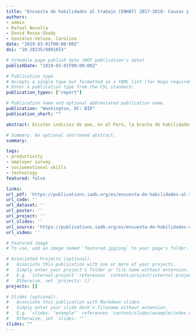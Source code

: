 ```yaml
---
title: "Encuesta de habilidades al trabajo (ENHAT) 2017-2018: Causas y consecuencias de la brecha de habilidades en Perú"
authors:
- admin
- Rafael Novella
- David Rosas-Shady
- González-Velosa, Carolina
date: "2019-03-01T00:00:00Z"
doi: "10.18235/0001653"

# Schedule page publish date (NOT publication's date).
publishDate: "2019-03-01T00:00:00Z"

# Publication type.
# Accepts a single type but formatted as a YAML list (for Hugo requirements).
# Enter a publication type from the CSL standard.
publication_types: ["report"]

# Publication name and optional abbreviated publication name.
publication: "Washington, DC: BID"
publication_short: ""

abstract: Existen indicios de que, en el Perú, la brecha de habilidades (entendida como la diferencia entre las habilidades demandadas por los empleadores y aquellas con las que cuentan los trabajadores) es grande. Estos indicios, sin embargo, están basados en mediciones poco fiables, cuyos resultados varían año tras año. Con el objetivo de contar con mejor información sobre esta brecha, entre los años 2017 y 2018, el Banco Interamericano de Desarrollo (BID) diseño y levantó, junto con el Instituto de Estadística e Informática (INEI) de Perú, la Encuesta de Habilidades al Trabajo (ENHAT), cuyo foco principal es entender la brecha de habilidades, así como sus causas y consecuencias. Esta información resulta clave para poder construir un sistema de identificación de necesidades de habilidades presentes y futuras en el país. Este documento presenta los principales resultados de la ENHAT 2017-2018 en Perú.

# Summary. An optional shortened abstract.
summary: 

tags:
- productivity
- employer survey
- socioemotional skills
- technology
featured: false

links:
url_pdf: 'https://publications.iadb.org/es/encuesta-de-habilidades-al-trabajo-enhat-2017-2018-caushttps://publications.iadb.org/publications/spanish/document/Encuesta_de_habilidades_al_trabajo_ENHAT_2017-2018_Causas_y_consecuenciasde_la_brecha_de_habilidades_en_Per%C3%BA.pdf'
url_code: ''
url_dataset: ''
url_poster: ''
url_project: ''
url_slides: ''
url_source: 'https://publications.iadb.org/es/encuesta-de-habilidades-al-trabajo-enhat-2017-2018-causas-y-consecuencias-de-la-brecha-de-habilidades'
url_video: ''

# Featured image
# To use, add an image named `featured.jpg/png` to your page's folder. 

# Associated Projects (optional).
#   Associate this publication with one or more of your projects.
#   Simply enter your project's folder or file name without extension.
#   E.g. `internal-project` references `content/project/internal-project/index.md`.
#   Otherwise, set `projects: []`.
projects: []

# Slides (optional).
#   Associate this publication with Markdown slides.
#   Simply enter your slide deck's filename without extension.
#   E.g. `slides: "example"` references `content/slides/example/index.md`.
#   Otherwise, set `slides: ""`.
slides: ""
---
```

